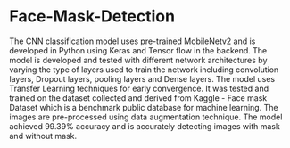 # Face-Mask-Detection
The CNN classification model uses pre-trained MobileNetv2 and is developed in Python using Keras and Tensor flow in the backend. The model is developed and tested with different network architectures by varying the type of layers used to train the network including convolution layers, Dropout layers, pooling layers and Dense layers. The model uses Transfer Learning techniques for early convergence. It was tested and trained on the dataset collected and derived from Kaggle - Face mask Dataset which is a benchmark public database for machine learning. The images are pre-processed using data augmentation technique. The model achieved 99.39% accuracy and is accurately detecting images with mask and without mask.

